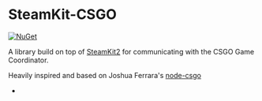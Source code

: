 # SteamKit-CSGO
[![NuGet](https://img.shields.io/nuget/v/SteamKit-CSGO.svg)](https://www.nuget.org/packages/SteamKit-CSGO/)

A library build on top of [SteamKit2](https://github.com/SteamRE/SteamKit) for communicating with the CSGO Game Coordinator.

Heavily inspired and based on Joshua Ferrara's [node-csgo](https://github.com/joshuaferrara/node-csgo)

-
